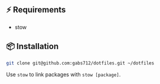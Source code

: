 ## ⚡️ Requirements

- stow

## 📦 Installation

```sh
git clone git@github.com:gabs712/dotfiles.git ~/dotfiles
```

Use `stow` to link packages with `stow [package]`.
